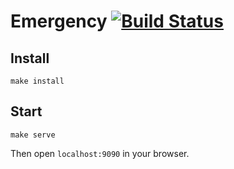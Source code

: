 # Emergency [![Build Status](https://travis-ci.org/BustByte/emergency.svg?branch=master)](https://travis-ci.org/BustByte/emergency)

## Install
```
make install
```

## Start
```
make serve
```
Then open `localhost:9090` in your browser.
